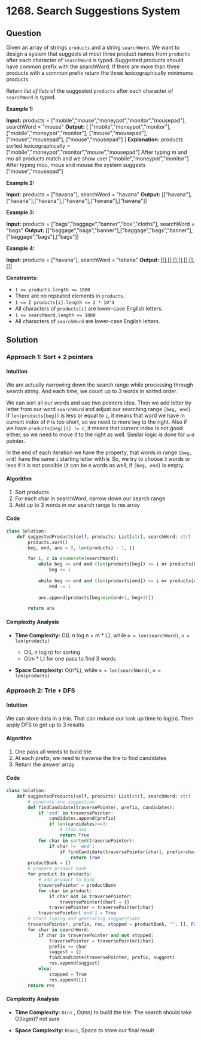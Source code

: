 
# 1268. Search Suggestions System

## Question

Given an array of strings  `products`  and a string  `searchWord`. We want to design a system that suggests at most three product names from  `products` after each character of `searchWord`  is typed. Suggested products should have common prefix with the searchWord. If there are more than three products with a common prefix return the three lexicographically minimums products.

Return  _list of lists_  of the suggested  `products`  after each character of `searchWord`  is typed.

**Example 1:**

**Input:** products = ["mobile","mouse","moneypot","monitor","mousepad"], searchWord = "mouse"
**Output:** [
["mobile","moneypot","monitor"],
["mobile","moneypot","monitor"],
["mouse","mousepad"],
["mouse","mousepad"],
["mouse","mousepad"]
]
**Explanation:** products sorted lexicographically = ["mobile","moneypot","monitor","mouse","mousepad"]
After typing m and mo all products match and we show user ["mobile","moneypot","monitor"]
After typing mou, mous and mouse the system suggests ["mouse","mousepad"]

**Example 2:**

**Input:** products = ["havana"], searchWord = "havana"
**Output:** [["havana"],["havana"],["havana"],["havana"],["havana"],["havana"]]

**Example 3:**

**Input:** products = ["bags","baggage","banner","box","cloths"], searchWord = "bags"
**Output:** [["baggage","bags","banner"],["baggage","bags","banner"],["baggage","bags"],["bags"]]

**Example 4:**

**Input:** products = ["havana"], searchWord = "tatiana"
**Output:** [[],[],[],[],[],[],[]]

**Constraints:**

- `1 <= products.length <= 1000`
- There are no repeated elements in `products`.
- `1 <= Σ products[i].length <= 2 * 10^4`
- All characters of  `products[i]`  are lower-case English letters.
- `1 <= searchWord.length <= 1000`
- All characters of  `searchWord` are lower-case English letters.

## Solution

### Approach 1: Sort + 2 pointers

#### Intuition

We are actually narrowing down the search range while processing through search string. And each time, we count up to 3 words in sorted order.

We can sort all our words and use two pointers idea. Then we add letter by letter from our word  `searchWord`  and adjust our searching range  `[beg, end]`. If  `len(products[beg])`  is less or equal to  `i`, it means that word we have in current index of  `P`  is too short, so we need to more  `beg`  to the right. Also if we have  `products[beg][i] != c`, it means that current index is not good either, so we need to move it to the right as well. Similar logic is done for  `end`  pointer.

In the end of each iteration we have the property, that words in range  `[beg, end]`  have the same  `i`  starting letter with  `W`. So, we try to choose  `3`  words or less if it is not possible (it can be  `0`  words as well, if  `[beg, end]`  is empty.

#### Algorithm

1. Sort products
2. For each char in searchWord, narrow down our search range
3. Add up to 3 words in our search range to res array

#### Code

```python
class Solution:
    def suggestedProducts(self, products: List[str], searchWord: str) -> List[List[str]]:
        products.sort()
        beg, end, ans = 0, len(products) - 1, []

        for i, c in enumerate(searchWord):
            while beg <= end and (len(products[beg]) <= i or products[beg][i] != c):
                beg += 1
                
            while beg <= end and (len(products[end]) <= i or products[end][i] != c):
                end -= 1
                
            ans.append(products[beg:min(end+1, beg+3)])

        return ans
```

#### Complexity Analysis

- **Time Complexity:** O(L _n_ log n + m * L), while `m = len(searchWord)`, `n = len(products)`
  - O(L _n_ log n) for sorting
  - O(m * L) for one pass to find 3 words
  
- **Space Complexity:** O(n*L), while `m = len(searchWord)`, `n = len(products)`

### Approach 2: Trie + DFS

#### Intuition

We can store data in a trie. That can reduce our look up time to log(n). Then apply DFS to get up to 3 results

#### Algorithm

1. One pass all words to build trie
2. At each prefix, we need to traverse the trie to find candidates
3. Return the answer array

#### Code

```python
class Solution:
    def suggestedProducts(self, products: List[str], searchWord: str) -> List[List[str]]:
        # generate one suggestion
        def findCandidate(traversePointer, prefix, candidates):
            if 'end' in traversePointer:
                candidates.append(prefix)
                if len(candidates)==3:
                    # stop now
                    return True
            for char in sorted(traversePointer):
                if char != 'end':
                    if findCandidate(traversePointer[char], prefix+char, candidates):
                        return True
        productBank = {}
        # prepare product bank
        for product in products:
            # add product to bank
            traversePointer = productBank
            for char in product:
                if char not in traversePointer:
                    traversePointer[char] = {}
                traversePointer = traversePointer[char]
            traversePointer['end'] = True
        # start typing and generating sugguestions
        traversePointer, prefix, res, stopped = productBank, "", [], False
        for char in searchWord:
            if char in traversePointer and not stopped:
                traversePointer = traversePointer[char]
                prefix += char
                suggest = []
                findCandidate(traversePointer, prefix, suggest)
                res.append(suggest)
            else:
                stopped = True
                res.append([])
        return res
```

#### Complexity Analysis

- **Time Complexity:**  `O(n)` , O(mn) to build the trie. The search should take O(logm)? not sure

- **Space Complexity:**  `O(mn)`, Space to store our final result
